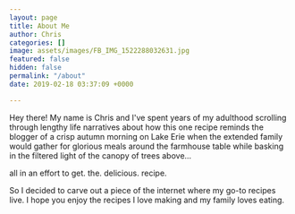 ```yaml
---
layout: page
title: About Me
author: Chris
categories: []
image: assets/images/FB_IMG_1522288032631.jpg
featured: false
hidden: false
permalink: "/about"
date: 2019-02-18 03:37:09 +0000

---
```

Hey there! My name is Chris and I've spent years of my adulthood scrolling through lengthy life narratives about how this one recipe reminds the blogger of a crisp autumn morning on Lake Erie when the extended family would gather for glorious meals around the farmhouse table while basking in the filtered light of the canopy of trees above...

all in an effort to get. the. delicious. recipe. 

So I decided to carve out a piece of the internet where my go-to recipes live. I hope you enjoy the recipes I love making and my family loves eating. 